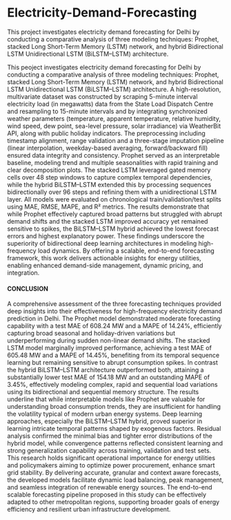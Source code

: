 # Electricity-Demand-Forecasting
This project investigates electricity demand forecasting for Delhi by conducting a comparative analysis of three modeling techniques: Prophet, stacked Long Short-Term Memory (LSTM) network, and hybrid Bidirectional LSTM Unidirectional LSTM (BiLSTM–LSTM) architecture. 


This peoject investigates electricity demand forecasting for Delhi by conducting a comparative analysis of three modeling techniques: Prophet, stacked Long Short-Term Memory (LSTM) network, and hybrid Bidirectional LSTM Unidirectional LSTM (BiLSTM–LSTM) architecture. A high-resolution, multivariate dataset was constructed by scraping 5-minute interval electricity load (in megawatts) data from the State Load Dispatch Centre and resampling to 15-minute intervals and by integrating synchronized weather parameters (temperature, apparent temperature, relative humidity, wind speed, dew point, sea-level pressure, solar irradiance) via WeatherBit API, along with public holiday indicators. The preprocessing including timestamp alignment, range validation and a three-stage imputation pipeline (linear interpolation, weekday-based averaging, forward/backward fill) ensured data integrity and consistency. Prophet served as an interpretable baseline, modeling trend and multiple seasonalities with rapid training and clear decomposition plots. The stacked LSTM leveraged gated memory cells over 48 step windows to capture complex temporal dependencies, while the hybrid BiLSTM–LSTM extended this by processing sequences bidirectionally over 96 steps and refining them with a unidirectional LSTM layer. All models were evaluated on chronological train/validation/test splits using MAE, RMSE, MAPE, and R² metrics. The results demonstrate that while Prophet effectively captured broad patterns but struggled with abrupt demand shifts and the stacked LSTM improved accuracy yet remained sensitive to spikes, the BiLSTM–LSTM hybrid achieved the lowest forecast errors and highest explanatory power. These findings underscore the superiority of bidirectional deep learning architectures in modeling high-frequency load dynamics. By offering a scalable, end-to-end forecasting framework, this work delivers actionable insights for energy utilities, enabling enhanced demand-side management, dynamic pricing, and integration.

#### CONCLUSION

A comprehensive assessment of the three forecasting techniques provided deep insights into their effectiveness for high-frequency electricity demand prediction in Delhi. The Prophet model demonstrated moderate forecasting capability with a test MAE of 608.24 MW and a MAPE of 14.24%, efficiently capturing broad seasonal and holiday-driven variations but underperforming during sudden non-linear demand shifts. The stacked LSTM model marginally improved performance, achieving a test MAE of 605.48 MW and a MAPE of 14.45%, benefiting from its temporal sequence learning but remaining sensitive to abrupt consumption spikes. In contrast the hybrid BiLSTM–LSTM architecture outperformed both, attaining a substantially lower test MAE of 154.18 MW and an outstanding MAPE of 3.45%, effectively modeling complex, rapid and sequential load variations using its bidirectional and sequential memory structure. The results underline that while interpretable models like Prophet are valuable for understanding broad consumption trends, they are insufficient for handling the volatility typical of modern urban energy systems. Deep learning approaches, especially the BiLSTM–LSTM hybrid, proved superior in learning intricate temporal patterns shaped by exogenous factors. Residual analysis confirmed the minimal bias and tighter error distributions of the hybrid model, while convergence patterns reflected consistent learning and strong generalization capability across training, validation and test sets. This research holds significant operational importance for energy utilities and policymakers aiming to optimize power procurement, enhance smart grid stability. By delivering accurate, granular and context aware forecasts, the developed models facilitate dynamic load balancing, peak management, and seamless integration of renewable energy sources. The end-to-end scalable forecasting pipeline proposed in this study can be effectively adapted to other metropolitan regions, supporting broader goals of energy efficiency and resilient urban infrastructure development.
